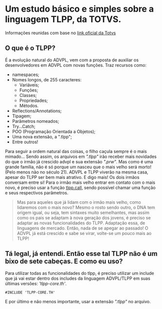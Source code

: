 # Um estudo básico e simples sobre a linguagem TLPP, da TOTVS. #

Informações reunidas com base no [link oficial da Totvs](https://tdn.totvs.com/display/tec/TLPP)

## O que é o TLPP? ##

É a evolução natural do ADVPL, vem com a proposta de auxiliar os desenvolvedores em ADVPL com novas funções. Traz recursos como: 

- namespaces;
- Nomes longos, de 255 caracteres:
  - Variáveis;
  - Funções;
  - Classes;
  - Propriedades;
  - Métodos.
- Reflections/Annotations;
- Tipagem;
- Parâmetros nomeados;
- Try...Catch;
- POO (Programação Orientada a Objetos);
- Uma nova extensão, a ".tlpp";
- Entre outros!

Para seguir a ordem natural das coisas, o filho caçula sempre é o mais mimado... Sendo assim, os arquivos em _".tlpp"_ irão receber mais novidades do que o irmão já crescido advpl e sua extensão _".prw"_.
Mas como é uma grande família, não é só porque um nasceu que o mais velho será morto! (Pelo menos não no século 21). ADVPL e TLPP viverão na mesma casa, apesar do TLPP ser bem mais atrativo. E digo mais! Os dois irmãos conversam entre si! Para o irmão mais velho entrar em contato com o mais novo, é preciso usar a função [tlpp.call](https://tdn.totvs.com/pages/viewpage.action?pageId=777264302), sendo possível chamar uma função e seus respectivos parâmetros.

> Mas para aqueles que já lidam com o irmão mais velho, como lidaremos com o mais novo? Mesmo o rosto sendo outro, o DNA tem origem igual, ou seja, tem sintaxes muito semelhantes, mas assim como os pais se adaptam à nova geração dos jovens, é preciso se adaptar as novas funcionalidades do TLPP. Adaptação essa, de linguagens de mercado. Então, nada de se apegar ao passado! O ADVPL já está crescido e sabe se virar, volte-se um pouco mais ao TLPP!


## Tá legal, já entendi. Então esse tal TLPP não é um bixo de sete cabeças. E como eu uso? ##

Para utilizar todas as funcionalidades do tlpp, é preciso utilizar um include que já vai estar dentro dos includes da linguagem ADVPL/TLPP em suas últimas versões: _'tlpp-core.th'_.

```
#INCLUDE 'TLPP-CORE.TH' 
```
E por último e não menos importante, usar a extensão _".tlpp"_ no arquivo.



